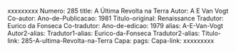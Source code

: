 xxxxxxxxx
Numero: 285
title: A Última Revolta na Terra
Autor: A E Van Vogt
Co-autor: 
Ano-de-Publicacao: 1981
Titulo-original: Renaissance
Tradutor: Eurico da Fonseca
Co-tradutor: 
Ano-de-edicao: 1979
alias: A-E-Van-Vogt
Autor2-alias: 
Tradutor1-alias: Eurico-da-Fonseca
Tradutor2-alias: 
Titulo-link: 285-A-ultima-Revolta-na-Terra
Capa: 
pags: 
Capa-link: 
xxxxxxxxx